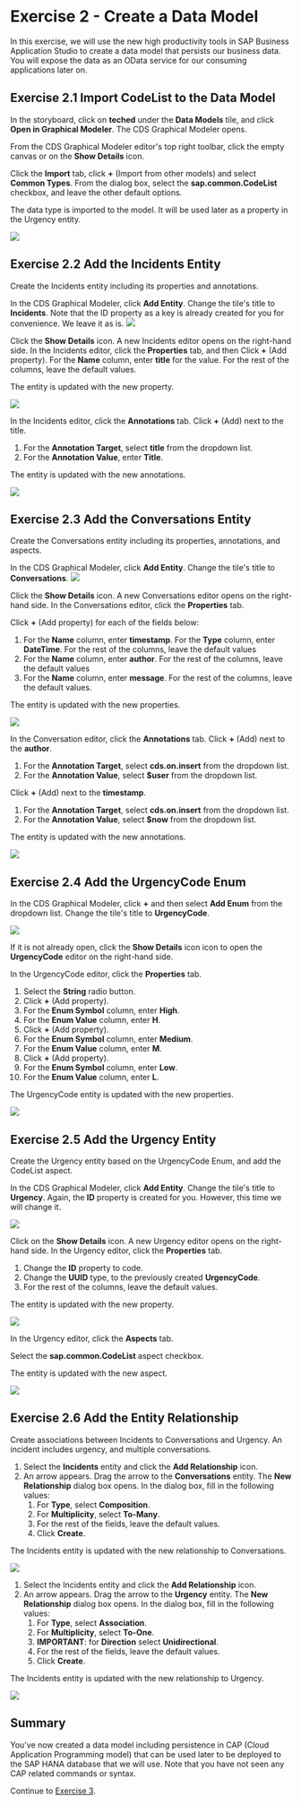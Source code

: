 # Exercise 2 - Create a Data Model

In this exercise, we will use the new high productivity tools in SAP Business Application Studio to create a data model that persists our business data. You will expose the data as an OData service for our consuming applications later on.

## Exercise 2.1 Import CodeList to the Data Model

In the storyboard, click on **teched** under the **Data Models** tile, and click **Open in Graphical Modeler**. The CDS Graphical Modeler opens.

From the CDS Graphical Modeler editor's top right toolbar, click the empty canvas or on the **Show Details** icon.

Click the **Import** tab, click **+** (Import from other models) and select **Common Types**.
From the dialog box, select the **sap.common.CodeList** checkbox, and leave the other default options.

The data type is imported to the model. It will be used later as a property in the Urgency entity.

![](/exercises/Ex2/images/ImportCodeList.png)

## Exercise 2.2 Add the Incidents Entity
Create the Incidents entity including its properties and annotations.

In the CDS Graphical Modeler, click **Add Entity**.
Change the tile's title to **Incidents**.
Note that the ID property as a key is already created for you for convenience. 
We leave it as is.
![](/exercises/Ex2/images/Incidents.png)

Click the **Show Details** icon. A new Incidents editor opens on the right-hand side.
In the Incidents editor, click the **Properties** tab, and then Click **+** (Add property).
For the **Name** column, enter **title** for the value.
For the rest of the columns, leave the default values.

The entity is updated with the new property.

![](/exercises/Ex2/images/IncidentsProperties.png)

In the Incidents editor, click the **Annotations** tab.
Click  **+** (Add) next to the title.
1. For the **Annotation Target**, select **title** from the dropdown list.
2. For the **Annotation Value**, enter **Title**.
   
The entity is updated with the new annotations.

![](/exercises/Ex2/images/IncidentsAnnotation.png)

## Exercise 2.3 Add the Conversations Entity
Create the Conversations entity including its properties, annotations, and aspects.

In the CDS Graphical Modeler, click **Add Entity**.
Change the tile's title to **Conversations**.
![](/exercises/Ex2/images/ConversationsEntity.png)

Click the **Show Details** icon. A new Conversations editor opens on the right-hand side.
In the Conversations editor, click the **Properties** tab.

Click **+** (Add property) for each of the fields below:
1. For the **Name** column, enter **timestamp**. For the **Type** column, enter **DateTime**.
For the rest of the columns, leave the default values
2. For the **Name** column, enter **author**.
For the rest of the columns, leave the default values
3. For the **Name** column, enter **message**.
For the rest of the columns, leave the default values.

The entity is updated with the new properties.

![](/exercises/Ex2/images/ConversationsProperties.png)

In the Conversation editor, click the **Annotations** tab.
Click **+** (Add) next to the **author**.
1. For the **Annotation Target**, select **cds.on.insert** from the dropdown list.
2. For the **Annotation Value**, select **$user** from the dropdown list.
   
Click **+** (Add) next to the **timestamp**.
1. For the **Annotation Target**, select **cds.on.insert** from the dropdown list.
2. For the **Annotation Value**, select **$now** from the dropdown list.

The entity is updated with the new annotations.

![](/exercises/Ex2/images/ConversationsAnnotations.png)

## Exercise 2.4 Add the UrgencyCode Enum

In the CDS Graphical Modeler, click **+** and then select **Add Enum** from the dropdown list.
Change the tile's title to **UrgencyCode**.

![](/exercises/Ex2/images/UrgencyCodeEnum.png)

If it is not already open, click the **Show Details** icon icon to open the **UrgencyCode** editor on the right-hand side.

In the UrgencyCode editor, click the **Properties** tab.
1. Select the **String** radio button.
2. Click **+** (Add property).   
3. For the **Enum Symbol** column, enter **High**.
4. For the **Enum Value** column, enter **H**.
5. Click **+** (Add property).   
6. For the **Enum Symbol** column, enter **Medium**.
7. For the **Enum Value** column, enter **M**.
8. Click **+** (Add property).   
9. For the **Enum Symbol** column, enter **Low**.
10. For the **Enum Value** column, enter **L**.
    
The UrgencyCode entity is updated with the new properties.

![](/exercises/Ex2/images/UrgencyCodeProperties.png)

## Exercise 2.5 Add the Urgency Entity
Create the Urgency entity based on the UrgencyCode Enum, and add the CodeList aspect.

In the CDS Graphical Modeler, click **Add Entity**.
Change the tile's title to **Urgency**.
Again, the **ID** property is created for you. However, this time we will change it.

![](/exercises/Ex2/images/UrgencyEntity.png)

Click on the **Show Details** icon. A new Urgency editor opens on the right-hand side.
In the Urgency editor, click the **Properties** tab.

1. Change the **ID** property to code.
3. Change the **UUID** type, to the previously created **UrgencyCode**.
3. For the rest of the columns, leave the default values.

The entity is updated with the new property.

![](/exercises/Ex2/images/UrgencyProperties.png)

In the Urgency editor, click the **Aspects** tab.

Select the **sap.common.CodeList** aspect checkbox.

The entity is updated with the new aspect.

![](/exercises/Ex2/images/UrgencyAspect.png)

## Exercise 2.6 Add the Entity Relationship

Create associations between Incidents to Conversations and Urgency. An incident includes urgency, and multiple conversations.

1. Select the **Incidents** entity and click the **Add Relationship** icon.
2. An arrow appears. Drag the arrow to the **Conversations** entity.
The **New Relationship** dialog box opens.
In the dialog box, fill in the following values:
   1. For **Type**, select **Composition**.
   2. For **Multiplicity**, select **To-Many**.
   3. For the rest of the fields, leave the default values.
   4. Click **Create**.
   
The Incidents entity is updated with the new relationship to Conversations.

![](/exercises/Ex2/images/IncidentsConversationsRelationship.png)

1. Select the Incidents entity and click the **Add Relationship** icon.
2. An arrow appears. Drag the arrow to the **Urgency** entity.
The **New Relationship** dialog box opens.
In the dialog box, fill in the following values:
   1. For **Type**, select **Association**.
   2. For **Multiplicity**, select **To-One**.
   3. **IMPORTANT**: for  **Direction** select **Unidirectional**.
   4. For the rest of the fields, leave the default values.
   5. Click **Create**.
   
The Incidents entity is updated with the new relationship to Urgency.

![](/exercises/Ex2/images/IncidentsUrgencyRelationship.png)

## Summary

You've now created a data model including persistence in CAP (Cloud Application Programming model) that can be used later to be deployed to the SAP HANA database that we will use. Note that you have not seen any CAP related commands or syntax.

Continue to [Exercise 3](../Ex3/README.md).
